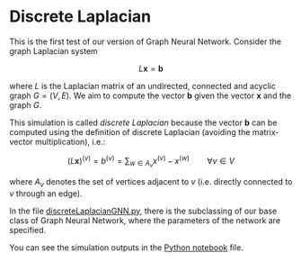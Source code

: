 # Discrete Laplacian
This is the first test of our version of Graph Neural Network. Consider the graph Laplacian system

$$
  L\mathbf{x} = \mathbf{b}
$$

where $L$ is the Laplacian matrix of an undirected, connected and acyclic graph $G = (V, E)$.
We aim to compute the vector **b** given the vector **x** and the graph $G$.

This simulation is called *discrete Laplacian* because the vector **b** can be computed using the definition of discrete Laplacian (avoiding the matrix-vector multiplication), i.e.:

$$
  (L\mathbf{x})^{(v)} = b^{(v)} = \sum_{w \in A_v}{x^{(v)} - x^{(w)}} \qquad \forall v \in V
$$

where $A_v$ denotes the set of vertices adjacent to $v$ (i.e. directly connected to $v$ through an edge).

In the file [discreteLaplacianGNN.py](discreteLaplacianGNN.py), there is the subclassing of our base class of Graph Neural Network, where the parameters of the network are specified.

You can see the simulation outputs in the [Python notebook](discreteLaplacian.ipynb) file.

